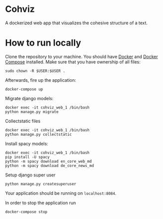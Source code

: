 # Cohviz

A dockerized web app that visualizes the cohesive structure of a text.

# How to run locally

Clone the repository to your machine. You should have [Docker](https://docs.docker.com/engine/installation/) and [Docker Compose](https://docs.docker.com/compose/install/) installed. Make sure that you have ownership of all files:

```
sudo chown -R $USER:$USER .
```

Afterwards, fire up the application:

```
docker-compose up
```

Migrate django models:

```
docker exec -it cohviz_web_1 /bin/bash
python manage.py migrate
```

Collectstatic files

```
docker exec -it cohviz_web_1 /bin/bash
python manage.py collectstatic
```

Install spacy models:

```
docker exec -it cohviz_web_1 /bin/bash
pip install -U spacy
python -m spacy download en_core_web_md
python -m spacy download de_core_news_md
```

Setup django super user

```
python manage.py createsuperuser
```

Your application should be running on `localhost:8084`. 

In order to stop the application run

```
docker-compose stop
```
